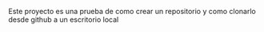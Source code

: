 Este proyecto es una prueba de como crear un repositorio y como clonarlo desde github a un escritorio local